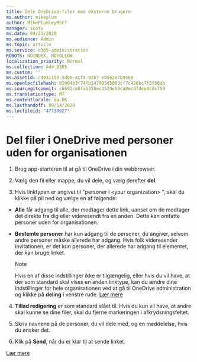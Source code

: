 ```yaml
---
title: Dele OneDrive-filer med eksterne brugere
ms.author: mikeplum
author: MikePlumleyMSFT
manager: scotv
ms.date: 04/21/2020
ms.audience: Admin
ms.topic: article
ms.service: o365-administration
ROBOTS: NOINDEX, NOFOLLOW
localization_priority: Normal
ms.collection: Adm_O365
ms.custom: ''
ms.assetid: cd031153-5db6-4cf4-92b7-eb562e7b9568
ms.openlocfilehash: 91004b3f74fb147905d5083cf7c426bc7f3f58ab
ms.sourcegitcommit: c6692ce0fa1358ec3529e59ca0ecdfdea4cdc759
ms.translationtype: MT
ms.contentlocale: da-DK
ms.lasthandoff: 09/14/2020
ms.locfileid: "47739027"
---
```

# <a name="share-files-in-onedrive-with-people-outside-your-organization"></a>Del filer i OneDrive med personer uden for organisationen

1. Brug app-starteren til at gå til OneDrive i din webbrowser. 
    
2. Vælg den fil eller mappe, du vil dele, og vælg derefter **del**. 
    
3. Hvis linktypen er angivet til "personer i \<your organization\> ", skal du klikke på pil ned og vælge en af følgende: 
    
  - **Alle** får adgang til alle, der modtager dette link, uanset om de modtager det direkte fra dig eller videresendt fra en anden. Dette kan omfatte personer uden for organisationen. 
    
  - **Bestemte personer** har kun adgang til de personer, du angiver, selvom andre personer måske allerede har adgang. Hvis folk videresender invitationen, er det kun personer, der allerede har adgang til elementet, der kan bruge linket. 
    
    > [!NOTE]
    > Hvis en af disse indstillinger ikke er tilgængelig, eller hvis du vil have, at der som standard skal vises en anden linktype, kan du ændre dine indstillinger for hele organisationen ved at gå til OneDrive administration og klikke på **deling** i venstre rude. [Lær mere](https://go.microsoft.com/fwlink/?linkid=871961)
  
4. **Tillad redigering** er som standard slået til. Hvis du kun vil have, at andre skal kunne se dine filer, skal du fjerne markeringen i afkrydsningsfeltet. 
    
5. Skriv navnene på de personer, du vil dele med, og en meddelelse, hvis du ønsker det.
    
6. Klik på **Send**, når du er klar til at sende linket. 
    
[Lær mere](https://go.microsoft.com/fwlink/?linkid=871861)
  

